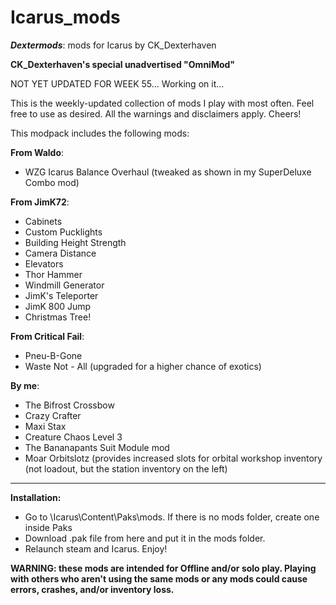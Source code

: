 # Icarus_mods
*__Dextermods__*: mods for Icarus by CK_Dexterhaven

__CK_Dexterhaven's special unadvertised "OmniMod"__

NOT YET UPDATED FOR WEEK 55... Working on it...

This is the weekly-updated collection of mods I play with most often. Feel free to use as desired. All the warnings and disclaimers apply. Cheers!

This modpack includes the following mods:

__From Waldo__:
* WZG Icarus Balance Overhaul (tweaked as shown in my SuperDeluxe Combo mod)

__From JimK72__:
* Cabinets
* Custom Pucklights
* Building Height Strength
* Camera Distance
* Elevators
* Thor Hammer
* Windmill Generator
* JimK's Teleporter
* JimK 800 Jump
* Christmas Tree!

__From Critical Fail__:
* Pneu-B-Gone
* Waste Not - All (upgraded for a higher chance of exotics)

__By me__:
* The Bifrost Crossbow
* Crazy Crafter
* Maxi Stax
* Creature Chaos Level 3
* The Bananapants Suit Module mod
* Moar Orbitslotz (provides increased slots for orbital workshop inventory (not loadout, but the station inventory on the left)

---

__Installation:__

* Go to \Icarus\Content\Paks\mods. If there is no mods folder, create one inside Paks
* Download .pak file from here and put it in the mods folder.
* Relaunch steam and Icarus. Enjoy!

__WARNING: these mods are intended for Offline and/or solo play. Playing with others who aren't using the same mods or any mods could cause errors, crashes, and/or inventory loss.__
